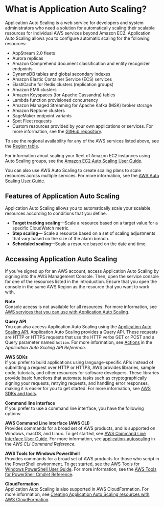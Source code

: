 # What is Application Auto Scaling?<a name="what-is-application-auto-scaling"></a>

Application Auto Scaling is a web service for developers and system administrators who need a solution for automatically scaling their scalable resources for individual AWS services beyond Amazon EC2\. Application Auto Scaling allows you to configure automatic scaling for the following resources:

 
+ AppStream 2\.0 fleets
+ Aurora replicas
+ Amazon Comprehend document classification and entity recognizer endpoints
+ DynamoDB tables and global secondary indexes
+ Amazon Elastic Container Service \(ECS\) services
+ ElastiCache for Redis clusters \(replication groups\)
+ Amazon EMR clusters
+ Amazon Keyspaces \(for Apache Cassandra\) tables
+ Lambda function provisioned concurrency
+ Amazon Managed Streaming for Apache Kafka \(MSK\) broker storage
+ Amazon Neptune clusters
+ SageMaker endpoint variants
+ Spot Fleet requests
+ Custom resources provided by your own applications or services\. For more information, see the [GitHub repository](https://github.com/aws/aws-auto-scaling-custom-resource)\. 

To see the regional availability for any of the AWS services listed above, see the [Region table](https://aws.amazon.com/about-aws/global-infrastructure/regional-product-services/)\.

For information about scaling your fleet of Amazon EC2 instances using Auto Scaling groups, see the [Amazon EC2 Auto Scaling User Guide](https://docs.aws.amazon.com/autoscaling/ec2/userguide/)\. 

You can also use AWS Auto Scaling to create scaling plans to scale resources across multiple services\. For more information, see the [AWS Auto Scaling User Guide](https://docs.aws.amazon.com/autoscaling/plans/userguide/)\.

## Features of Application Auto Scaling<a name="features"></a>

Application Auto Scaling allows you to automatically scale your scalable resources according to conditions that you define\.
+ **Target tracking scaling**—Scale a resource based on a target value for a specific CloudWatch metric\.
+ **Step scaling**— Scale a resource based on a set of scaling adjustments that vary based on the size of the alarm breach\.
+ **Scheduled scaling**—Scale a resource based on the date and time\.

## Accessing Application Auto Scaling<a name="access"></a>

If you've signed up for an AWS account, access Application Auto Scaling by signing into the AWS Management Console\. Then, open the service console for one of the resources listed in the introduction\. Ensure that you open the console in the same AWS Region as the resource that you want to work with\.

**Note**  
Console access is not available for all resources\. For more information, see [AWS services that you can use with Application Auto Scaling](integrated-services-list.md)\.

**Query API**  
You can also access Application Auto Scaling using the [Application Auto Scaling API](https://docs.aws.amazon.com/autoscaling/application/APIReference/)\. Application Auto Scaling provides a Query API\. These requests are HTTP or HTTPS requests that use the HTTP verbs GET or POST and a Query parameter named `Action`\. For more information, see [Actions](https://docs.aws.amazon.com/autoscaling/application/APIReference/API_Operations.html) in the *Application Auto Scaling API Reference*\.

**AWS SDKs**  
If you prefer to build applications using language\-specific APIs instead of submitting a request over HTTP or HTTPS, AWS provides libraries, sample code, tutorials, and other resources for software developers\. These libraries provide basic functions that automate tasks such as cryptographically signing your requests, retrying requests, and handling error responses, making it is easier for you to get started\. For more information, see [AWS SDKs and tools](https://aws.amazon.com/tools/)\.

**Command line interface**  
If you prefer to use a command line interface, you have the following options:

**AWS Command Line Interface \(AWS CLI\)**  
Provides commands for a broad set of AWS products, and is supported on Windows, macOS, and Linux\. To get started, see [AWS Command Line Interface User Guide](https://docs.aws.amazon.com/cli/latest/userguide/)\. For more information, see [application\-autoscaling](https://docs.aws.amazon.com/cli/latest/reference/application-autoscaling/) in the *AWS CLI Command Reference*\.

**AWS Tools for Windows PowerShell**  
Provides commands for a broad set of AWS products for those who script in the PowerShell environment\. To get started, see the [AWS Tools for Windows PowerShell User Guide](https://docs.aws.amazon.com/powershell/latest/userguide/)\. For more information, see the [AWS Tools for PowerShell Cmdlet Reference](https://docs.aws.amazon.com/powershell/latest/reference/)\.

**CloudFormation**  
Application Auto Scaling is also supported in AWS CloudFormation\. For more information, see [Creating Application Auto Scaling resources with AWS CloudFormation](creating-resources-with-cloudformation.md)\.